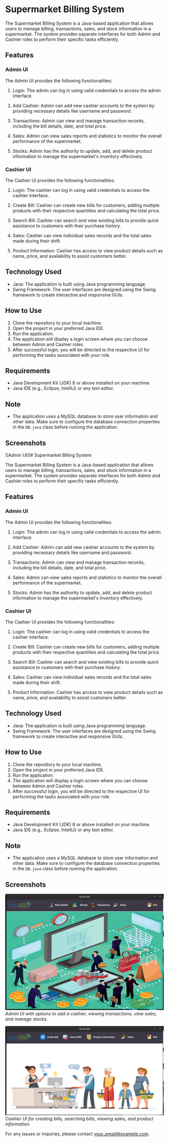 # Supermarket Billing System

The Supermarket Billing System is a Java-based application that allows users to manage billing, transactions, sales, and stock information in a supermarket. The system provides separate interfaces for both Admin and Cashier roles to perform their specific tasks efficiently.

## Features

### Admin UI

The Admin UI provides the following functionalities:

1. Login: The admin can log in using valid credentials to access the admin interface.

2. Add Cashier: Admin can add new cashier accounts to the system by providing necessary details like username and password.

3. Transactions: Admin can view and manage transaction records, including the bill details, date, and total price.

4. Sales: Admin can view sales reports and statistics to monitor the overall performance of the supermarket.

5. Stocks: Admin has the authority to update, add, and delete product information to manage the supermarket's inventory effectively.

### Cashier UI

The Cashier UI provides the following functionalities:

1. Login: The cashier can log in using valid credentials to access the cashier interface.

2. Create Bill: Cashier can create new bills for customers, adding multiple products with their respective quantities and calculating the total price.

3. Search Bill: Cashier can search and view existing bills to provide quick assistance to customers with their purchase history.

4. Sales: Cashier can view individual sales records and the total sales made during their shift.

5. Product Information: Cashier has access to view product details such as name, price, and availability to assist customers better.

## Technology Used

- Java: The application is built using Java programming language.
- Swing Framework: The user interfaces are designed using the Swing framework to create interactive and responsive GUIs.

## How to Use

1. Clone the repository to your local machine.
2. Open the project in your preferred Java IDE.
3. Run the application.
4. The application will display a login screen where you can choose between Admin and Cashier roles.
5. After successful login, you will be directed to the respective UI for performing the tasks associated with your role.

## Requirements

- Java Development Kit (JDK) 8 or above installed on your machine.
- Java IDE (e.g., Eclipse, IntelliJ) or any text editor.

## Note

- The application uses a MySQL database to store user information and other data. Make sure to configure the database connection properties in the `DB.java` class before running the application.

## Screenshots

![Admin UI](# Supermarket Billing System

The Supermarket Billing System is a Java-based application that allows users to manage billing, transactions, sales, and stock information in a supermarket. The system provides separate interfaces for both Admin and Cashier roles to perform their specific tasks efficiently.

## Features

### Admin UI

The Admin UI provides the following functionalities:

1. Login: The admin can log in using valid credentials to access the admin interface.

2. Add Cashier: Admin can add new cashier accounts to the system by providing necessary details like username and password.

3. Transactions: Admin can view and manage transaction records, including the bill details, date, and total price.

4. Sales: Admin can view sales reports and statistics to monitor the overall performance of the supermarket.

5. Stocks: Admin has the authority to update, add, and delete product information to manage the supermarket's inventory effectively.

### Cashier UI

The Cashier UI provides the following functionalities:

1. Login: The cashier can log in using valid credentials to access the cashier interface.

2. Create Bill: Cashier can create new bills for customers, adding multiple products with their respective quantities and calculating the total price.

3. Search Bill: Cashier can search and view existing bills to provide quick assistance to customers with their purchase history.

4. Sales: Cashier can view individual sales records and the total sales made during their shift.

5. Product Information: Cashier has access to view product details such as name, price, and availability to assist customers better.

## Technology Used

- Java: The application is built using Java programming language.
- Swing Framework: The user interfaces are designed using the Swing framework to create interactive and responsive GUIs.

## How to Use

1. Clone the repository to your local machine.
2. Open the project in your preferred Java IDE.
3. Run the application.
4. The application will display a login screen where you can choose between Admin and Cashier roles.
5. After successful login, you will be directed to the respective UI for performing the tasks associated with your role.

## Requirements

- Java Development Kit (JDK) 8 or above installed on your machine.
- Java IDE (e.g., Eclipse, IntelliJ) or any text editor.

## Note

- The application uses a MySQL database to store user information and other data. Make sure to configure the database connection properties in the `DB.java` class before running the application.

## Screenshots

![Admin UI](Admin.png)
*Admin UI with options to add a cashier, viewing transactions, view sales, and manage stocks.*

![Cashier UI](cashier.png)
*Cashier UI for creating bills, searching bills, viewing sales, and product information.*

For any issues or inquiries, please contact [your_email@example.com](mailto:sthaaayush105@gmail.com).
